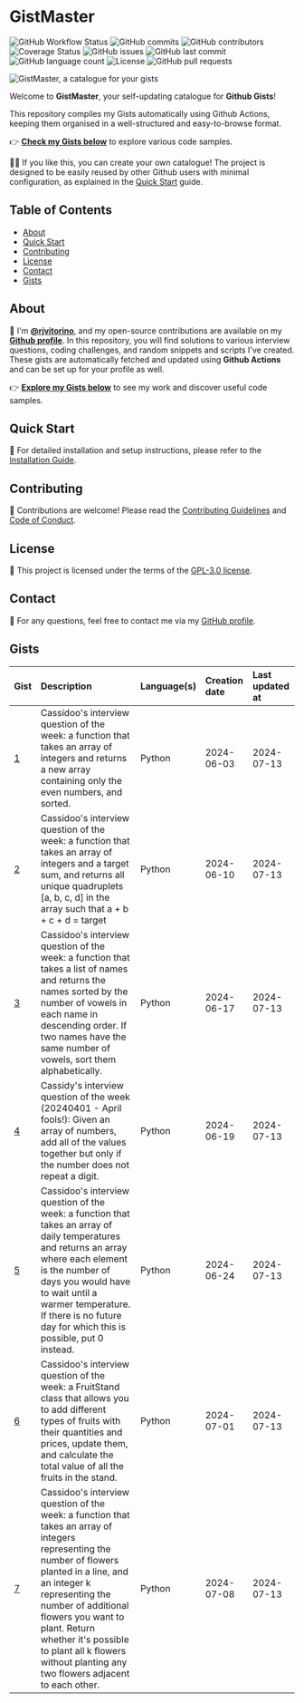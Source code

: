 
# GistMaster

![GitHub Workflow Status](https://img.shields.io/github/actions/workflow/status/rjvitorino/gists-catalogue/update_gists.yml?branch=main)
![GitHub commits](https://img.shields.io/github/commit-activity/m/rjvitorino/gists-catalogue)
![GitHub contributors](https://img.shields.io/github/contributors/rjvitorino/gists-catalogue)
![Coverage Status](https://coveralls.io/repos/github/rjvitorino/gists-catalogue/badge.svg?branch=main)
![GitHub issues](https://img.shields.io/github/issues/rjvitorino/gists-catalogue)
![GitHub last commit](https://img.shields.io/github/last-commit/rjvitorino/gists-catalogue)
![GitHub language count](https://img.shields.io/github/languages/count/rjvitorino/gists-catalogue)
![License](https://img.shields.io/github/license/rjvitorino/gists-catalogue)
![GitHub pull requests](https://img.shields.io/github/issues-pr/rjvitorino/gists-catalogue)

![GistMaster, a catalogue for your gists](docs/gistmaster.png)

Welcome to **GistMaster**, your self-updating catalogue for **Github Gists**!

This repository compiles my Gists automatically using Github Actions, keeping them organised in a well-structured and easy-to-browse format.

👉 **[Check my Gists below](#gists)** to explore various code samples.

🧑‍💻 If you like this, you can create your own catalogue! The project is designed to be easily reused by other Github users with minimal configuration, as explained in the [Quick Start](#quick-start) guide.


## Table of Contents

- [About](#about)
- [Quick Start](#quick-start)
- [Contributing](#contributing)
- [License](#license)
- [Contact](#contact)
- [Gists](#gists)

## About

👋 I'm **[@rjvitorino](https://github.com/rjvitorino)**, and my open-source contributions are available on my **[Github profile](https://github.com/rjvitorino)**.
In this repository, you will find solutions to various interview questions, coding challenges, and random snippets and scripts I've created.
These gists are automatically fetched and updated using **Github Actions** and can be set up for your profile as well. 

👉 **[Explore my Gists below](#gists)** to see my work and discover useful code samples.

## Quick Start

🚀 For detailed installation and setup instructions, please refer to the [Installation Guide](docs/SETUP.md).

## Contributing

🤝 Contributions are welcome! Please read the [Contributing Guidelines](docs/CONTRIBUTING.md) and [Code of Conduct](docs/CODE_OF_CONDUCT.md).

## License

📜 This project is licensed under the terms of the [GPL-3.0 license](LICENSE).

## Contact

📧 For any questions, feel free to contact me via my [GitHub profile](https://github.com/rjvitorino).

## Gists

| Gist                                                 | Description                                                                                                                                                                                                                                                                                                                                | Language(s)   | Creation date   | Last updated at   |
|:-----------------------------------------------------|:-------------------------------------------------------------------------------------------------------------------------------------------------------------------------------------------------------------------------------------------------------------------------------------------------------------------------------------------|:--------------|:----------------|:------------------|
| [1](gists/20240603-only_evens-gist/index.md)         | Cassidoo's interview question of the week: a function that takes an array of integers and returns a new array containing only the even numbers, and sorted.                                                                                                                                                                                | Python        | 2024-06-03      | 2024-07-13        |
| [2](gists/20240610-four_sum-gist/index.md)           | Cassidoo's interview question of the week: a function that takes an array of integers and a target sum, and returns all unique quadruplets [a, b, c, d] in the array such that a + b + c + d = target                                                                                                                                      | Python        | 2024-06-10      | 2024-07-13        |
| [3](gists/20240617-sort_vowels-gist/index.md)        | Cassidoo's interview question of the week: a function that takes a list of names and returns the names sorted by the number of vowels in each name in descending order. If two names have the same number of vowels, sort them alphabetically.                                                                                             | Python        | 2024-06-17      | 2024-07-13        |
| [4](gists/20240619-unique_sum-gist/index.md)         | Cassidy's interview question of the week (20240401 - April fools!): Given an array of numbers, add all of the values together but only if the number does not repeat a digit.                                                                                                                                                              | Python        | 2024-06-19      | 2024-07-13        |
| [5](gists/20240624-daily_temperatures-gist/index.md) | Cassidoo's interview question of the week: a function that takes an array of daily temperatures and returns an array where each element is the number of days you would have to wait until a warmer temperature. If there is no future day for which this is possible, put 0 instead.                                                      | Python        | 2024-06-24      | 2024-07-13        |
| [6](gists/20240701-fruit_stand-gist/index.md)        | Cassidoo's interview question of the week: a FruitStand class that allows you to add different types of fruits with their quantities and prices, update them, and calculate the total value of all the fruits in the stand.                                                                                                                | Python        | 2024-07-01      | 2024-07-13        |
| [7](gists/20240708-flower_planter-gist/index.md)     | Cassidoo's interview question of the week: a function that takes an array of integers representing the number of flowers planted in a line, and an integer k representing the number of additional flowers you want to plant. Return whether it's possible to plant all k flowers without planting any two flowers adjacent to each other. | Python        | 2024-07-08      | 2024-07-13        |